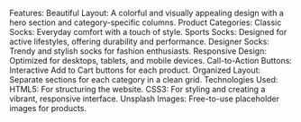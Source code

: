 Features:
Beautiful Layout: A colorful and visually appealing design with a hero section and category-specific columns.
Product Categories:
Classic Socks: Everyday comfort with a touch of style.
Sports Socks: Designed for active lifestyles, offering durability and performance.
Designer Socks: Trendy and stylish socks for fashion enthusiasts.
Responsive Design: Optimized for desktops, tablets, and mobile devices.
Call-to-Action Buttons: Interactive Add to Cart buttons for each product.
Organized Layout: Separate sections for each category in a clean grid.
Technologies Used:
HTML5: For structuring the website.
CSS3: For styling and creating a vibrant, responsive interface.
Unsplash Images: Free-to-use placeholder images for products.
